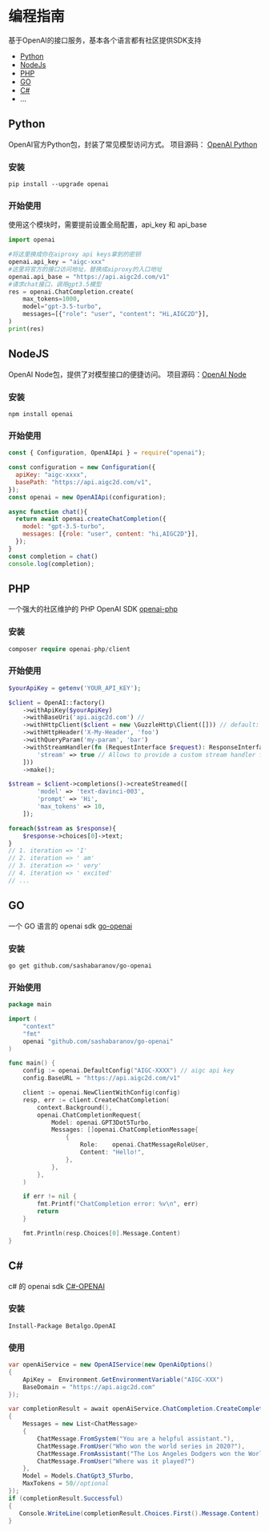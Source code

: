 # 编程指南

基于OpenAI的接口服务，基本各个语言都有社区提供SDK支持

- [Python](#python) 
- [NodeJs](#nodejs)
- [PHP](#php)
- [GO](#go)
- [C#](#c)
- ...


## Python

OpenAI官方Python包，封装了常见模型访问方式。 项目源码： [OpenAI Python](https://github.com/openai/openai-python)

### 安装

```shell
pip install --upgrade openai
```

### 开始使用

使用这个模块时，需要提前设置全局配置，api_key 和 api_base

```python
import openai

#将这里换成你在aiproxy api keys拿到的密钥
openai.api_key = "aigc-xxx"
#这里将官方的接口访问地址，替换成aiproxy的入口地址
openai.api_base = "https://api.aigc2d.com/v1"
#请求chat接口，调用gpt3.5模型
res = openai.ChatCompletion.create(
    max_tokens=1000,
    model="gpt-3.5-turbo",
    messages=[{"role": "user", "content": "Hi,AIGC2D"}],
)
print(res)
```

## NodeJS

OpenAI Node包，提供了对模型接口的便捷访问。 项目源码：[OpenAI Node ](https://github.com/openai/openai-node)

### 安装 
```shell
npm install openai
```

### 开始使用

```js
const { Configuration, OpenAIApi } = require("openai");

const configuration = new Configuration({
  apiKey: "aigc-xxxx",
  basePath: "https://api.aigc2d.com/v1",
});
const openai = new OpenAIApi(configuration);

async function chat(){
  return await openai.createChatCompletion({
    model: "gpt-3.5-turbo",
    messages: [{role: "user", content: "hi,AIGC2D"}],
  });
}
const completion = chat()
console.log(completion);
```

## PHP
一个强大的社区维护的 PHP OpenAI SDK  [openai-php](https://github.com/openai-php/client)

### 安装
```php
composer require openai-php/client
```

### 开始使用
```php 
$yourApiKey = getenv('YOUR_API_KEY');

$client = OpenAI::factory()
    ->withApiKey($yourApiKey)
    ->withBaseUri('api.aigc2d.com') // 
    ->withHttpClient($client = new \GuzzleHttp\Client([])) // default: HTTP client found using PSR-18 HTTP Client Discovery
    ->withHttpHeader('X-My-Header', 'foo')
    ->withQueryParam('my-param', 'bar')
    ->withStreamHandler(fn (RequestInterface $request): ResponseInterface => $client->send($request, [
        'stream' => true // Allows to provide a custom stream handler for the http client.
    ]))
    ->make();

$stream = $client->completions()->createStreamed([
        'model' => 'text-davinci-003',
        'prompt' => 'Hi',
        'max_tokens' => 10,
    ]);

foreach($stream as $response){
    $response->choices[0]->text;
}
// 1. iteration => 'I'
// 2. iteration => ' am'
// 3. iteration => ' very'
// 4. iteration => ' excited'
// ...

```

## GO 
一个 GO 语言的 openai sdk [go-openai](https://github.com/sashabaranov/go-openai)

### 安装

```shell
go get github.com/sashabaranov/go-openai
```

### 开始使用

```go 
package main

import (
	"context"
	"fmt"
	openai "github.com/sashabaranov/go-openai"
)

func main() {
    config := openai.DefaultConfig("AIGC-XXXX") // aigc api key
    config.BaseURL = "https://api.aigc2d.com/v1"

	client := openai.NewClientWithConfig(config)
	resp, err := client.CreateChatCompletion(
		context.Background(),
		openai.ChatCompletionRequest{
			Model: openai.GPT3Dot5Turbo,
			Messages: []openai.ChatCompletionMessage{
				{
					Role:    openai.ChatMessageRoleUser,
					Content: "Hello!",
				},
			},
		},
	)

	if err != nil {
		fmt.Printf("ChatCompletion error: %v\n", err)
		return
	}

	fmt.Println(resp.Choices[0].Message.Content)
}
```


## C#
c# 的 openai sdk [C#-OPENAI](https://github.com/betalgo/openai)

### 安装
```shell
Install-Package Betalgo.OpenAI
```

### 使用 

```c#
var openAiService = new OpenAIService(new OpenAiOptions()
{
    ApiKey =  Environment.GetEnvironmentVariable("AIGC-XXX")
    BaseDomain = "https://api.aigc2d.com"
});

var completionResult = await openAiService.ChatCompletion.CreateCompletion(new ChatCompletionCreateRequest
{
    Messages = new List<ChatMessage>
    {
        ChatMessage.FromSystem("You are a helpful assistant."),
        ChatMessage.FromUser("Who won the world series in 2020?"),
        ChatMessage.FromAssistant("The Los Angeles Dodgers won the World Series in 2020."),
        ChatMessage.FromUser("Where was it played?")
    },
    Model = Models.ChatGpt3_5Turbo,
    MaxTokens = 50//optional
});
if (completionResult.Successful)
{
   Console.WriteLine(completionResult.Choices.First().Message.Content);
}

```
